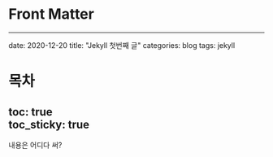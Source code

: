 # Front Matter
---
date: 2020-12-20
title: "Jekyll 첫번째 글"
categories: blog
tags: jekyll
# 목차
toc: true  
toc_sticky: true 
---

내용은 어디다 써?
